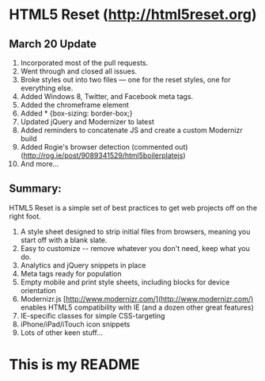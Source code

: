 #  HTML5 Reset (http://html5reset.org)

## March 20 Update

1. Incorporated most of the pull requests.
2. Went through and closed all issues.
3. Broke styles out into two files — one for the reset styles, one for everything else.
4. Added Windows 8, Twitter, and Facebook meta tags.
5. Added the chromeframe element
6. Added * {box-sizing: border-box;}
7. Updated jQuery and Modernizer to latest
8. Added reminders to concatenate JS and create a custom Modernizr build
9. Added Rogie's browser detection (commented out) (http://rog.ie/post/9089341529/html5boilerplatejs)
7. And more...

## Summary:

HTML5 Reset is a simple set of best practices to get web projects off on the right foot.

1. A style sheet designed to strip initial files from browsers, meaning you start off with a blank slate.
2. Easy to customize -- remove whatever you don't need, keep what you do.
3. Analytics and jQuery snippets in place
4. Meta tags ready for population
5. Empty mobile and print style sheets, including blocks for device orientation
6. Modernizr.js [http://www.modernizr.com/](http://www.modernizr.com/) enables HTML5 compatibility with IE (and a dozen other great features)
7. IE-specific classes for simple CSS-targeting
8. iPhone/iPad/iTouch icon snippets
9. Lots of other keen stuff...
# This is my README
